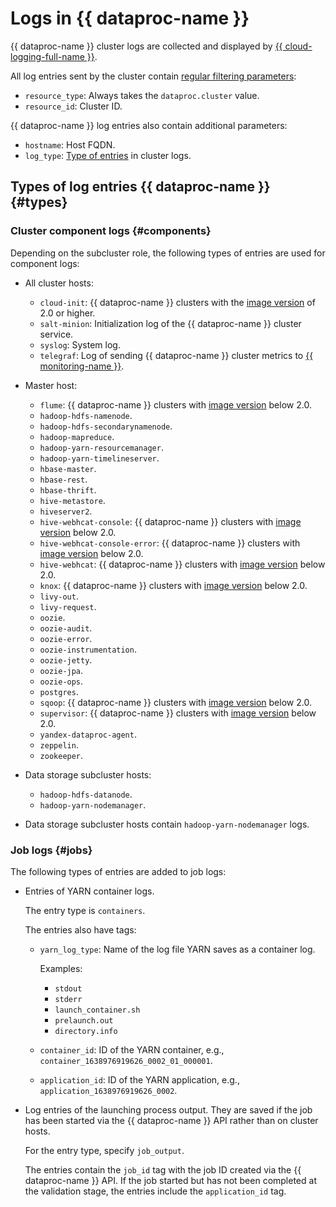 # Logs in {{ dataproc-name }}

{{ dataproc-name }} cluster logs are collected and displayed by [{{ cloud-logging-full-name }}](../../logging/).

All log entries sent by the cluster contain [regular filtering parameters](../../logging/concepts/filter.md):

* `resource_type`: Always takes the `dataproc.cluster` value.
* `resource_id`: Cluster ID.

{{ dataproc-name }} log entries also contain additional parameters:

* `hostname`: Host FQDN.
* `log_type`: [Type of entries](#log-types) in cluster logs.

## Types of log entries {{ dataproc-name }} {#types}

### Cluster component logs {#components}

Depending on the subcluster role, the following types of entries are used for component logs:

* All cluster hosts:
   * `cloud-init`: {{ dataproc-name }} clusters with the [image version](../concepts/environment.md) of 2.0 or higher.
   * `salt-minion`: Initialization log of the {{ dataproc-name }} cluster service.
   * `syslog`: System log.
   * `telegraf`: Log of sending {{ dataproc-name }} cluster metrics to [{{ monitoring-name }}](../../monitoring/).

* Master host:
   * `flume`: {{ dataproc-name }} clusters with [image version](../concepts/environment.md) below 2.0.
   * `hadoop-hdfs-namenode`.
   * `hadoop-hdfs-secondarynamenode`.
   * `hadoop-mapreduce`.
   * `hadoop-yarn-resourcemanager`.
   * `hadoop-yarn-timelineserver`.
   * `hbase-master`.
   * `hbase-rest`.
   * `hbase-thrift`.
   * `hive-metastore`.
   * `hiveserver2`.
   * `hive-webhcat-console`: {{ dataproc-name }} clusters with [image version](../concepts/environment.md) below 2.0.
   * `hive-webhcat-console-error`: {{ dataproc-name }} clusters with [image version](../concepts/environment.md) below 2.0.
   * `hive-webhcat`: {{ dataproc-name }} clusters with [image version](../concepts/environment.md) below 2.0.
   * `knox`: {{ dataproc-name }} clusters with [image version](../concepts/environment.md) below 2.0.
   * `livy-out`.
   * `livy-request`.
   * `oozie`.
   * `oozie-audit`.
   * `oozie-error`.
   * `oozie-instrumentation`.
   * `oozie-jetty`.
   * `oozie-jpa`.
   * `oozie-ops`.
   * `postgres`.
   * `sqoop`: {{ dataproc-name }} clusters with [image version](../concepts/environment.md) below 2.0.
   * `supervisor`: {{ dataproc-name }} clusters with [image version](../concepts/environment.md) below 2.0.
   * `yandex-dataproc-agent`.
   * `zeppelin`.
   * `zookeeper`.

* Data storage subcluster hosts:
   * `hadoop-hdfs-datanode`.
   * `hadoop-yarn-nodemanager`.

* Data storage subcluster hosts contain `hadoop-yarn-nodemanager` logs.

### Job logs {#jobs}

The following types of entries are added to job logs:

* Entries of YARN container logs.

   The entry type is `containers`.

   The entries also have tags:
   * `yarn_log_type`: Name of the log file YARN saves as a container log.

      Examples:
      * `stdout`
      * `stderr`
      * `launch_container.sh`
      * `prelaunch.out`
      * `directory.info`
   * `container_id`: ID of the YARN container, e.g., `container_1638976919626_0002_01_000001`.
   * `application_id`: ID of the YARN application, e.g., `application_1638976919626_0002`.

* Log entries of the launching process output. They are saved if the job has been started via the {{ dataproc-name }} API rather than on cluster hosts.

   For the entry type, specify `job_output`.

   The entries contain the `job_id` tag with the job ID created via the {{ dataproc-name }} API. If the job started but has not been completed at the validation stage, the entries include the `application_id` tag.

